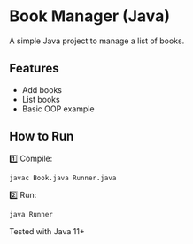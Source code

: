 # Book Manager (Java)

A simple Java project to manage a list of books.

## Features
- Add books
- List books
- Basic OOP example

## How to Run

1️⃣ Compile:

```bash
javac Book.java Runner.java
```

2️⃣ Run:

```bash
java Runner
```

Tested with Java 11+
